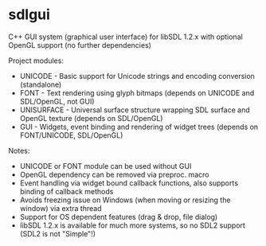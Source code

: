 # sdlgui
C++ GUI system (graphical user interface) for libSDL 1.2.x with optional OpenGL support (no further dependencies)

Project modules:
  - UNICODE - Basic support for Unicode strings and encoding conversion (standalone)
  - FONT - Text rendering using glyph bitmaps (depends on UNICODE and SDL/OpenGL, not GUI)
  - UNISURFACE - Universal surface structure wrapping SDL surface and OpenGL texture (depends on SDL/OpenGL)
  - GUI - Widgets, event binding and rendering of widget trees (depends on FONT/UNICODE, SDL/OpenGL)


Notes:
  - UNICODE or FONT module can be used without GUI
  - OpenGL dependency can be removed via preproc. macro
  - Event handling via widget bound callback functions, also supports binding of callback methods
  - Avoids freezing issue on Windows (when moving or resizing the window) via extra thread
  - Support for OS dependent features (drag & drop, file dialog)
  - libSDL 1.2.x is available for much more systems, so no SDL2 support (SDL2 is not "Simple"!)
